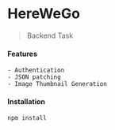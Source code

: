 # HereWeGo

> Backend Task

#### Features

    - Authentication
    - JSON patching
    - Image Thumbnail Generation

#### Installation

    npm install
